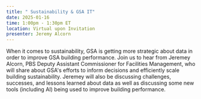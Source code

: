```yaml
---
title: " Sustainability & GSA IT"
date: 2025-01-16
time: 1:00pm - 1:30pm ET
location: Virtual upon Invitation
presenter: Jeremy Alcorn
---
```

<!--StartFragment-->

When it comes to sustainability, GSA is getting more strategic about data in order to improve GSA building performance. Join us to hear from Jeremey Alcorn, PBS Deputy Assistant Commissioner for Facilities Management, who will share about GSA's efforts to inform decisions and efficiently scale building sustainability. Jeremey will also be discussing challenges, successes, and lessons learned about data as well as discussing some new tools (including AI) being used to improve building performance.



<!--EndFragment-->